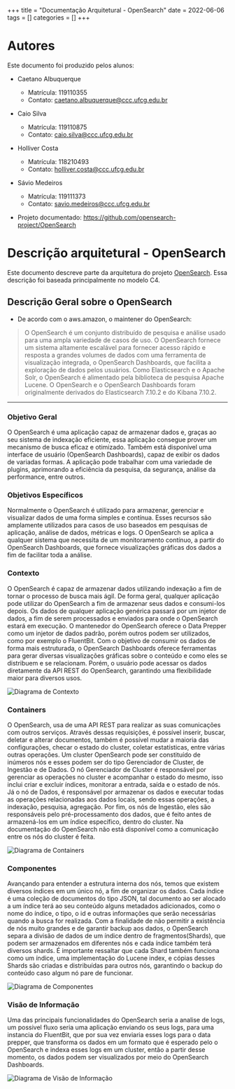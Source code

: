 +++ 
title = "Documentação Arquitetural - OpenSearch" 
date = 2022-06-06 
tags = [] 
categories = [] 
+++

# Autores
Este documento foi produzido pelos alunos:
- Caetano Albuquerque
  - Matrícula: 119110355
  - Contato: caetano.albuquerque@ccc.ufcg.edu.br
- Caio Silva
  - Matrícula: 119110875
  - Contato: caio.silva@ccc.ufcg.edu.br
- Holliver Costa
  - Matrícula: 118210493
  - Contato: holliver.costa@ccc.ufcg.edu.br 
- Sávio Medeiros
  - Matrícula: 119111373
  - Contato: savio.medeiros@ccc.ufcg.edu.br 

- Projeto documentado: https://github.com/opensearch-project/OpenSearch

# Descrição arquitetural - OpenSearch
Este documento descreve parte da arquitetura do projeto [OpenSearch](https://opensearch.org/). Essa descrição foi baseada principalmente no modelo C4.

## Descrição Geral sobre o OpenSearch
- De acordo com o aws.amazon, o maintener do OpenSearch:
> O OpenSearch é um conjunto distribuído de pesquisa e análise usado para uma ampla variedade de casos de uso. O OpenSearch fornece um sistema altamente escalável para fornecer acesso rápido e resposta a grandes volumes de dados com uma ferramenta de visualização integrada, o OpenSearch Dashboards, que facilita a exploração de dados pelos usuários. Como Elasticsearch e o Apache Solr, o OpenSearch é alimentado pela biblioteca de pesquisa Apache Lucene. O OpenSearch e o OpenSearch Dashboards foram originalmente derivados do Elasticsearch 7.10.2 e do Kibana 7.10.2.

---

### Objetivo Geral

O OpenSearch é uma aplicação capaz de armazenar dados e, graças ao seu sistema de indexação eficiente, essa aplicação consegue prover um mecanismo de busca eficaz e otimizado. Também está disponível uma interface de usuário (OpenSearch Dashboards), capaz de exibir os dados de variadas formas. A aplicação pode trabalhar com uma variedade de plugins, aprimorando a eficiência da pesquisa, da segurança, análise da performance, entre outros. 

### Objetivos Específicos

Normalmente o OpenSearch é utilizado para armazenar, gerenciar e visualizar dados de uma forma simples e contínua. Esses recursos são amplamente utilizados para casos de uso baseados em pesquisas de aplicação, análise de dados, métricas e logs. O OpenSearch se aplica a qualquer sistema que necessita de um monitoramento contínuo, a partir do OpenSearch Dashboards, que fornece visualizações gráficas dos dados a fim de facilitar toda a análise.

### Contexto

O OpenSearch é capaz de armazenar dados utilizando indexação a fim de tornar o processo de busca mais ágil. De forma geral, qualquer aplicação pode utilizar do OpenSearch a fim de armazenar seus dados e consumi-los depois. Os dados de qualquer aplicação genérica passará por um injetor de dados, a fim de serem processados e enviados para onde o OpenSearch estará em execução. O mantenedor do OpenSearch oferece o Data Prepper como um injetor de dados padrão, porém outros podem ser utilizados, como por exemplo o FluentBit. 
Com o objetivo de consumir os dados de forma mais estruturada, o OpenSearch Dashboards oferece ferramentas para gerar diversas visualizações gráficas sobre o conteúdo e como eles se distribuem e se relacionam. Porém, o usuário pode acessar os dados diretamente da API REST do OpenSearch, garantindo uma flexibilidade maior para diversos usos.

![Diagrama de Contexto](c4_contexto_opensearch.png)

### Containers

O OpenSearch, usa de uma API REST para realizar as suas comunicações com outros serviços. Através dessas requisições, é possível inserir, buscar, deletar e alterar documentos, também é possível mudar a maioria das configurações, checar o estado do cluster, coletar estatísticas, entre várias outras operações. Um cluster OpenSearch pode ser constituído de inúmeros nós e esses podem ser do tipo Gerenciador de Cluster, de Ingestão e de Dados. 
O nó Gerenciador de Cluster é responsável por gerenciar as operações no cluster e acompanhar o estado do mesmo, isso inclui criar e excluir índices, monitorar a entrada, saída e o estado de nós. Já o nó de Dados, é responsável por armazenar os dados e executar todas as operações relacionadas aos dados locais, sendo essas operações, a indexação, pesquisa, agregação. Por fim, os nós de Ingestão, eles são responsáveis pelo pré-processamento dos dados, que é feito antes de armazená-los em um índice específico, dentro do cluster. Na documentação do OpenSearch não está disponível como a comunicação entre os nós do cluster é feita.

![Diagrama de Containers](c4_containers_opensearch.png)

### Componentes 

Avançando para entender a estrutura interna dos nós, temos que existem diversos índices em um único nó, a fim de organizar os dados. Cada índice é uma coleção de documentos do tipo JSON, tal documento ao ser alocado a um índice terá ao seu conteúdo alguns metadados adicionados, como o nome do índice, o tipo, o id e outras informações que serão necessárias quando a busca for realizada. 
Com a finalidade de não permitir a existência de nós muito grandes e de garantir backup aos dados, o OpenSearch separa a divisão de dados de um índice dentro de fragmentos(Shards), que podem ser armazenados em diferentes nós e cada índice também terá diversos shards. É importante ressaltar que cada Shard também funciona como um índice, uma implementação do Lucene index, e cópias desses Shards são criadas e distribuídas para outros nós, garantindo o backup do conteúdo caso algum nó pare de funcionar.

![Diagrama de Componentes](c4_componentes_opensearch.png)

### Visão de Informação
Uma das principais funcionalidades do OpenSearch seria a analise de logs, um possivel fluxo seria uma aplicação enviando os seus logs, para uma instancia do FluentBit, que por sua vez enviaria esses logs para o data prepper, que transforma os dados em um formato que é esperado pelo o OpenSearch e indexa esses logs em um cluster, então a partir desse momento, os dados podem ser visualizados por meio do OpenSearch Dashboards.

![Diagrama de Visão de Informação](visao_informacao_opensearch.png)
